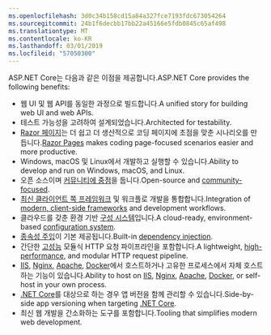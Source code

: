 ```yaml
---
ms.openlocfilehash: 3d0c34b158cd15a84a327fce7193fdc673054264
ms.sourcegitcommit: 24b1f6decbb17bb22a45166e5fdb0845c65af498
ms.translationtype: MT
ms.contentlocale: ko-KR
ms.lasthandoff: 03/01/2019
ms.locfileid: "57050300"
---
```

<span data-ttu-id="280c6-101">ASP.NET Core는 다음과 같은 이점을 제공합니다.</span><span class="sxs-lookup"><span data-stu-id="280c6-101">ASP.NET Core provides the following benefits:</span></span>

* <span data-ttu-id="280c6-102">웹 UI 및 웹 API를 동일한 과정으로 빌드합니다.</span><span class="sxs-lookup"><span data-stu-id="280c6-102">A unified story for building web UI and web APIs.</span></span>
* <span data-ttu-id="280c6-103">테스트 가능성을 고려하여 설계되었습니다.</span><span class="sxs-lookup"><span data-stu-id="280c6-103">Architected for testability.</span></span>
* <span data-ttu-id="280c6-104">[Razor 페이지](xref:razor-pages/index)는 더 쉽고 더 생산적으로 코딩 페이지에 초점을 맞춘 시나리오를 만듭니다.</span><span class="sxs-lookup"><span data-stu-id="280c6-104">[Razor Pages](xref:razor-pages/index) makes coding page-focused scenarios easier and more productive.</span></span>
* <span data-ttu-id="280c6-105">Windows, macOS 및 Linux에서 개발하고 실행할 수 있습니다.</span><span class="sxs-lookup"><span data-stu-id="280c6-105">Ability to develop and run on Windows, macOS, and Linux.</span></span>
* <span data-ttu-id="280c6-106">오픈 소스이며 [커뮤니티에 중점](https://live.asp.net/)을 둡니다.</span><span class="sxs-lookup"><span data-stu-id="280c6-106">Open-source and [community-focused](https://live.asp.net/).</span></span>
* <span data-ttu-id="280c6-107">[최신 클라이언트 쪽 프레임워크](xref:razor-components/index) 및 워크플로 개발을 통합합니다.</span><span class="sxs-lookup"><span data-stu-id="280c6-107">Integration of [modern, client-side frameworks](xref:razor-components/index) and development workflows.</span></span>
* <span data-ttu-id="280c6-108">클라우드를 갖춘 환경 기반 [구성 시스템](xref:fundamentals/configuration/index)입니다.</span><span class="sxs-lookup"><span data-stu-id="280c6-108">A cloud-ready, environment-based [configuration system](xref:fundamentals/configuration/index).</span></span>
* <span data-ttu-id="280c6-109">[종속성 주입](xref:fundamentals/dependency-injection)이 기본 제공됩니다.</span><span class="sxs-lookup"><span data-stu-id="280c6-109">Built-in [dependency injection](xref:fundamentals/dependency-injection).</span></span>
* <span data-ttu-id="280c6-110">간단한 [고성능](https://github.com/aspnet/benchmarks) 모듈식 HTTP 요청 파이프라인을 포함합니다.</span><span class="sxs-lookup"><span data-stu-id="280c6-110">A lightweight, [high-performance](https://github.com/aspnet/benchmarks), and modular HTTP request pipeline.</span></span>
* <span data-ttu-id="280c6-111">[IIS](xref:host-and-deploy/iis/index), [Nginx](xref:host-and-deploy/linux-nginx), [Apache](xref:host-and-deploy/linux-apache), [Docker](xref:host-and-deploy/docker/index)에서 호스트하거나 고유한 프로세스에서 자체 호스트하는 기능이 있습니다.</span><span class="sxs-lookup"><span data-stu-id="280c6-111">Ability to host on [IIS](xref:host-and-deploy/iis/index), [Nginx](xref:host-and-deploy/linux-nginx), [Apache](xref:host-and-deploy/linux-apache), [Docker](xref:host-and-deploy/docker/index), or self-host in your own process.</span></span>
* <span data-ttu-id="280c6-112">[.NET Core](/dotnet/articles/standard/choosing-core-framework-server)를 대상으로 하는 경우 앱 버전을 함께 관리할 수 있습니다.</span><span class="sxs-lookup"><span data-stu-id="280c6-112">Side-by-side app versioning when targeting [.NET Core](/dotnet/articles/standard/choosing-core-framework-server).</span></span>
* <span data-ttu-id="280c6-113">최신 웹 개발을 간소화하는 도구를 포함합니다.</span><span class="sxs-lookup"><span data-stu-id="280c6-113">Tooling that simplifies modern web development.</span></span>
